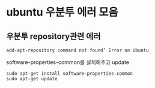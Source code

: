 # ubuntu 우분투 에러 모음

## 우분투 repository관련 에러
```
add-apt-repository command not found’ Error on Ubuntu
```

software-properties-common를 설치해주고 update
```
sudo apt-get install software-properties-common
sudo apt-get update
```
